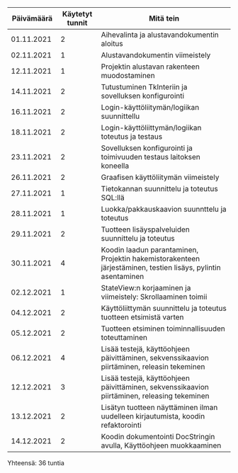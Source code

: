 Päivämäärä | Käytetyt tunnit | Mitä tein
---------- |  -------------- | ---------
01.11.2021 |       2         | Aihevalinta ja alustavandokumentin aloitus
02.11.2021 |       1	     | Alustavandokumentin viimeistely
12.11.2021 |       1         | Projektin alustavan rakenteen muodostaminen
14.11.2021 |       2         | Tutustuminen TkInteriin ja sovelluksen konfigurointi
16.11.2021 |       2         | Login-käyttöliitymän/logiikan suunnittellu
18.11.2021 |       2         | Login-käyttöliittymän/logiikan toteutus ja testaus
23.11.2021 |       2         | Sovelluksen konfigurointi ja toimivuuden testaus laitoksen koneella
26.11.2021 |       2         | Graafisen käyttöliitymän viimeistely
27.11.2021 |       1         | Tietokannan suunnittelu ja toteutus SQL:llä
28.11.2021 |       1         | Luokka/pakkauskaavion suunnttelu ja toteutus
29.11.2021 |       2         | Tuotteen lisäyspalveluiden suunnittelu ja toteutus
30.11.2021 |       4         | Koodin laadun parantaminen, Projektin hakemistorakenteen järjestäminen, testien lisäys, pylintin asentaminen
02.12.2021 |       1         | StateView:n korjaaminen ja viimeistely: Skrollaaminen toimii 
04.12.2021 |       2         | Käyttöliittymän suunnittelu ja toteutus tuotteen etsimistä varten
05.12.2021 |       2         | Tuotteen etsiminen toiminnallisuuden toteuttaminen
06.12.2021 |       4         | Lisää testejä, käyttöohjeen päivittäminen, sekvenssikaavion piirtäminen, releasin tekeminen
12.12.2021 |       3         | Lisää testejä, käyttöohjeen päivittäminen, sekvenssikaavion piirtäminen, releasing tekeminen
13.12.2021 |       2         | Lisätyn tuotteen näyttäminen ilman uudelleen kirjautumista, koodin refaktorointi
14.12.2021 |       2         | Koodin dokumentointi DocStringin avulla, Käyttöohjeen muokkaaminen

Yhteensä: 36 tuntia
